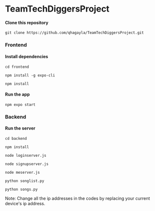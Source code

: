 # TeamTechDiggersProject

#### Clone this repository
```
git clone https://github.com/qhagayla/TeamTechDiggersProject.git
```

### Frontend
#### Install dependencies
```
cd frontend
```

```
npm install -g expo-cli
```

```
npm install
```

#### Run the app
```
npm expo start
```

### Backend
#### Run the server
```
cd backend
```

```
npm install
```
```
node loginserver.js
```
```
node signupserver.js
```
```
node meserver.js
```
```
python songlist.py
```
```
python songs.py
```

Note: 
Change all the ip addresses in the codes by replacing your current device's ip address.
